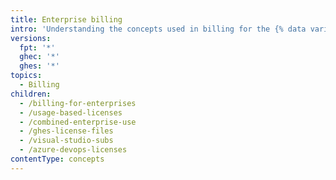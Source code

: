 ```yaml
---
title: Enterprise billing
intro: 'Understanding the concepts used in billing for the {% data variables.product.prodname_enterprise %} plan.'
versions:
  fpt: '*'
  ghec: '*'
  ghes: '*'
topics:
  - Billing
children:
  - /billing-for-enterprises
  - /usage-based-licenses
  - /combined-enterprise-use
  - /ghes-license-files
  - /visual-studio-subs
  - /azure-devops-licenses
contentType: concepts
---
```


